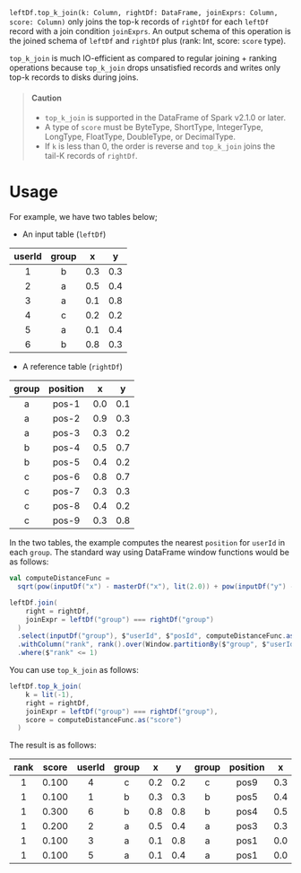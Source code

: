 <!--
  Licensed to the Apache Software Foundation (ASF) under one
  or more contributor license agreements.  See the NOTICE file
  distributed with this work for additional information
  regarding copyright ownership.  The ASF licenses this file
  to you under the Apache License, Version 2.0 (the
  "License"); you may not use this file except in compliance
  with the License.  You may obtain a copy of the License at

    http://www.apache.org/licenses/LICENSE-2.0

  Unless required by applicable law or agreed to in writing,
  software distributed under the License is distributed on an
  "AS IS" BASIS, WITHOUT WARRANTIES OR CONDITIONS OF ANY
  KIND, either express or implied.  See the License for the
  specific language governing permissions and limitations
  under the License.
-->

`leftDf.top_k_join(k: Column, rightDf: DataFrame, joinExprs: Column, score: Column)` only joins the top-k records of `rightDf` for each `leftDf` record with a join condition `joinExprs`. An output schema of this operation is the joined schema of `leftDf` and `rightDf` plus (rank: Int, score: `score` type).

`top_k_join` is much IO-efficient as compared to regular joining + ranking operations because `top_k_join` drops unsatisfied records and writes only top-k records to disks during joins.

> #### Caution
> * `top_k_join` is supported in the DataFrame of Spark v2.1.0 or later.
> * A type of `score` must be ByteType, ShortType, IntegerType, LongType, FloatType, DoubleType, or DecimalType.
> * If `k` is less than 0, the order is reverse and `top_k_join` joins the tail-K records of `rightDf`.

# Usage

For example, we have two tables below;

- An input table (`leftDf`)

| userId | group | x   | y   |
|:------:|:-----:|:---:|:---:|
| 1      | b     | 0.3 | 0.3 |
| 2      | a     | 0.5 | 0.4 |
| 3      | a     | 0.1 | 0.8 |
| 4      | c     | 0.2 | 0.2 |
| 5      | a     | 0.1 | 0.4 |
| 6      | b     | 0.8 | 0.3 |

- A reference table (`rightDf`)

| group | position | x   | y   |
|:-----:|:--------:|:---:|:---:|
| a     | pos-1    | 0.0 | 0.1 |
| a     | pos-2    | 0.9 | 0.3 |
| a     | pos-3    | 0.3 | 0.2 |
| b     | pos-4    | 0.5 | 0.7 |
| b     | pos-5    | 0.4 | 0.2 |
| c     | pos-6    | 0.8 | 0.7 |
| c     | pos-7    | 0.3 | 0.3 |
| c     | pos-8    | 0.4 | 0.2 |
| c     | pos-9    | 0.3 | 0.8 |

In the two tables, the example computes the nearest `position` for `userId` in each `group`.
The standard way using DataFrame window functions would be as follows:

```scala
val computeDistanceFunc =
  sqrt(pow(inputDf("x") - masterDf("x"), lit(2.0)) + pow(inputDf("y") - masterDf("y"), lit(2.0)))

leftDf.join(
    right = rightDf,
    joinExpr = leftDf("group") === rightDf("group")
  )
  .select(inputDf("group"), $"userId", $"posId", computeDistanceFunc.as("score"))
  .withColumn("rank", rank().over(Window.partitionBy($"group", $"userId").orderBy($"score".desc)))
  .where($"rank" <= 1)
```

You can use `top_k_join` as follows:

```scala
leftDf.top_k_join(
    k = lit(-1),
    right = rightDf,
    joinExpr = leftDf("group") === rightDf("group"),
    score = computeDistanceFunc.as("score")
  )
```

The result is as follows:

| rank | score | userId | group | x   | y   | group | position | x   | y   |
|:----:|:-----:|:------:|:-----:|:---:|:---:|:-----:|:--------:|:---:|:---:|
| 1    | 0.100 | 4      | c     | 0.2 | 0.2 | c     | pos9     | 0.3 | 0.8 |
| 1    | 0.100 | 1      | b     | 0.3 | 0.3 | b     | pos5     | 0.4 | 0.2 |
| 1    | 0.300 | 6      | b     | 0.8 | 0.8 | b     | pos4     | 0.5 | 0.7 |
| 1    | 0.200 | 2      | a     | 0.5 | 0.4 | a     | pos3     | 0.3 | 0.2 |
| 1    | 0.100 | 3      | a     | 0.1 | 0.8 | a     | pos1     | 0.0 | 0.1 |
| 1    | 0.100 | 5      | a     | 0.1 | 0.4 | a     | pos1     | 0.0 | 0.1 |

